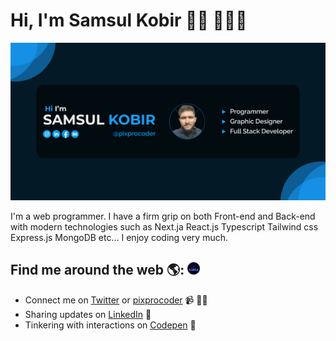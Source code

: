 # Hi, I'm Samsul Kobir 👋🏾 👩🏾‍💻

![Image Description](/public/GitHub-Banner-image.jpg)

I'm a web programmer. I have a firm grip on both Front-end and Back-end with modern technologies such as Next.ja React.js Typescript Tailwind css Express.js MongoDB etc... I enjoy coding very much.

## Find me around the web 🌎: <a href="https://pixprocoder.vercel.app/"><img src="/public/vertical-logo.png" alt="Image Description" width="20" height="20">

</a>

- Connect me on <a href="https://www.twitter.com/pixprocoder">Twitter</a> or <a href="https://www.pixprocoder.com">pixprocoder</a> 📹 ✍🏾
- Sharing updates on <a href="https://www.linkedin.com/in/pixprocoder/">LinkedIn</a> 💼
- Tinkering with interactions on <a href="https://codepen.io/pixprocoder"> Codepen</a> 🏓
